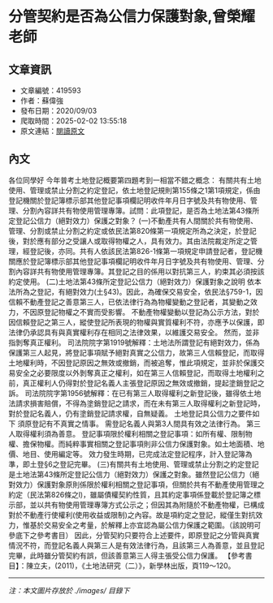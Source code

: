 # 分管契約是否為公信力保護對象,曾榮耀老師

## 文章資訊
- 文章編號：419593
- 作者：蘇偉強
- 發布日期：2020/09/03
- 爬取時間：2025-02-02 13:55:18
- 原文連結：[閱讀原文](https://real-estate.get.com.tw/Columns/detail.aspx?no=419593)

## 內文
各位同學好
今年普考土地登記概要第四題考到一相當不錯之概念：
有關共有土地使用、管理或禁止分割之約定登記，依土地登記規則第155條之1第1項規定，係由登記機關於登記簿標示部其他登記事項欄記明收件年月日字號及共有物使用、管理、分割內容詳共有物使用管理專簿。試問：此項登記，是否為土地法第43條所定登記公信力（絕對效力）保護之對象？
(一)不動產共有人間關於共有物使用、管理、分割或禁止分割之約定或依民法第820條第一項規定所為之決定，於登記後，對於應有部分之受讓人或取得物權之人，具有效力。其由法院裁定所定之管理，經登記後，亦同。共有人依該民法第826-1條第一項規定申請登記者，登記機關應於登記簿標示部其他登記事項欄記明收件年月日字號及共有物使用、管理、分割內容詳共有物使用管理專簿。其登記之目的係用以對抗第三人，約束其必須按該約定使用。
(二)土地法第43條所定登記公信力（絕對效力）保護對象之說明
依本法所為之登記，有絕對效力(土§43)。因此，為確保交易安全，依民法§759-1，因信賴不動產登記之善意第三人，已依法律行為為物權變動之登記者，其變動之效力，不因原登記物權之不實而受影響。
不動產物權變動以登記為公示方法，對於因信賴登記之第三人，縱使登記所表現的物權與實質權利不符，亦應予以保護，即法律仍承認具有與真實權利存在相同之法律效果，以維護交易安全。
然而，並非指剝奪真正權利。
司法院院字第1919號解釋：土地法所謂登記有絕對效力，係為保護第三人起見，將登記事項賦予絕對真實之公信力，故第三人信賴登記，而取得土地權利時，不因登記原因之無效或撤銷，而被追奪，惟此項規定，並非於保護交易安全之必要限度以外剝奪真正之權利，如在第三人信賴登記，而取得土地權利之前，真正權利人仍得對於登記名義人主張登記原因之無效或撤銷，提起塗銷登記之訴。
司法院院字第1956號解釋：在已有第三人取得權利之新登記後，雖得依土地法請求損害賠償，不得為塗銷登記之請求，而在未有第三人取得權利之新登記時，對於登記名義人，仍有塗銷登記請求權，自無疑義。
土地登記具公信力之要件如下
須原登記有不真實之情事。
需登記名義人與第3人間具有效之法律行為。
第三人取得權利須為善意。
登記事項限於權利相關之登記事項：如所有權、限制物權、擔保物權。而純粹事實相關之登記事項則非公信力保護對象。如土地面積、地價、地目、使用編定等。
效力發生時期，已完成法定登記程序，計入登記簿為準，即土登§6之登記完畢。
(三)有關共有土地使用、管理或禁止分割之約定登記是土地法第43條所定登記公信力（絕對效力）保護之對象。雖然登記公信力（絕對效力）保護對象原則係限於權利相關之登記事項，但關於共有不動產使用管理之約定（民法第826條之l)，雖屬債權契約性質，且其約定事項係登載於登記簿之標示部，並以共有物使用管理專簿方式公示之；但因其為附隨於不動產物權，已構成對於不動產行使權利(使用收益或限制)之內容。故是項約定之登記，縱僅生對抗效力，惟基於交易安全之考量，於解釋上亦宜認為屬公信力保護之範圍。（該說明可參底下之參考書目）
因此，分管契約只要符合上述要件，即原登記之分管與真實情況不符，而登記名義人與第三人是有效法律行為，且該第三人為善意，並且登記完畢，此時雖分管契約有誤，但該善意第三人得主張受公信力保護。
【參考書目】：陳立夫，(2011)，《土地法研究（二）》，新學林出版，頁119～120。

---
*注：本文圖片存放於 ./images/ 目錄下*
